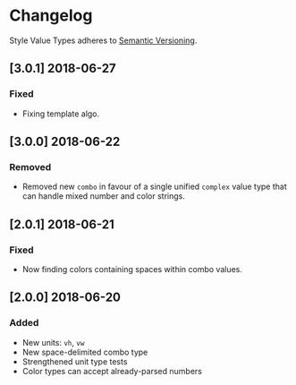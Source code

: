# Changelog

Style Value Types adheres to [Semantic Versioning](http://semver.org/).

## [3.0.1] 2018-06-27

### Fixed

- Fixing template algo.

## [3.0.0] 2018-06-22

### Removed

- Removed new `combo` in favour of a single unified `complex` value type that can handle mixed number and color strings.

## [2.0.1] 2018-06-21

### Fixed

- Now finding colors containing spaces within combo values.

## [2.0.0] 2018-06-20

### Added

- New units: `vh`, `vw`
- New space-delimited combo type
- Strengthened unit type tests
- Color types can accept already-parsed numbers
